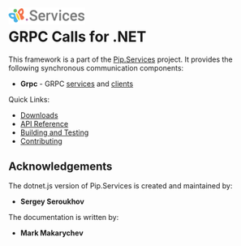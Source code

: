 # <img src="https://github.com/pip-services/pip-services/raw/master/design/Logo.png" alt="Pip.Services Logo" style="max-width:30%"> <br/> GRPC Calls for .NET

This framework is a part of the [Pip.Services](https://github.com/pip-services/pip-services) project.
It provides the following synchronous communication components:

- **Grpc** - GRPC [services](https://pip-services3-dotnet.github.io/pip-services3-grpc-dotnet/classes/services.grpcservice.html) and [clients](https://pip-services3-dotnet.github.io/pip-services3-grpc-dotnet/classes/clients.grpcclient.html)
<!-- - **Status** - [Heartbeat](https://pip-services3-dotnet.github.io/pip-services3-grpc-dotnet/classes/services.heartbeatgrpcservice.html) and [status](https://pip-services3-dotnet.github.io/pip-services3-grpc-dotnet/classes/services.statusgrpcservice.html) services -->

Quick Links:

* [Downloads](https://github.com/pip-services-dotnet/pip-services-grpc-dotnet/blob/master/doc/Downloads.md)
* [API Reference](https://pip-services3-dotnet.github.io/pip-services3-grpc-dotnet/globals.html)
* [Building and Testing](https://github.com/pip-services/pip-services-grpc-dotnet/blob/master/doc/Development.md)
* [Contributing](https://github.com/pip-services/pip-services-grpc-dotnet/blob/master/doc/Development.md/#contrib)

## Acknowledgements

The dotnet.js version of Pip.Services is created and maintained by:
- **Sergey Seroukhov**

The documentation is written by:
- **Mark Makarychev**
